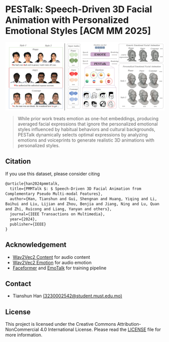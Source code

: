 # PESTalk: Speech-Driven 3D Facial Animation with Personalized Emotional Styles [ACM MM 2025]


<img src="./PESTalk.png" /> 

> While prior work treats emotion as one-hot embeddings, producing averaged facial expressions that ignore the personalized emotional styles influenced by habitual behaviors and cultural backgrounds, PESTalk dynamically selects optimal expressions by analyzing emotions and voiceprints to generate realistic 3D animations with personalized styles.






## Citation
If you use this dataset, please consider citing
```
@article{han2024pmmtalk,
  title={PMMTalk $: $ Speech-Driven 3D Facial Animation from Complementary Pseudo Multi-modal Features},
  author={Han, Tianshun and Gui, Shengnan and Huang, Yiqing and Li, Baihui and Liu, Lijian and Zhou, Benjia and Jiang, Ning and Lu, Quan and Zhi, Ruicong and Liang, Yanyan and others},
  journal={IEEE Transactions on Multimedia},
  year={2024},
  publisher={IEEE}
}
```

## Acknowledgement
- [Wav2Vec2 Content](https://huggingface.co/jonatasgrosman/wav2vec2-large-xlsr-53-english) for audio content
- [Wav2Vec2 Emotion](https://huggingface.co/r-f/wav2vec-english-speech-emotion-recognition) for audio emotion
- [Faceformer](https://github.com/EvelynFan/FaceFormer) and [EmoTalk](https://github.com/ZiqiaoPeng/EmoTalk) for training pipeline

## Contact
- Tianshun Han [(3230002542@student.must.edu.mo)](3230002542@student.must.edu.mo)

## License
This project is licensed under the Creative Commons Attribution-NonCommercial 4.0 International License. Please read the [LICENSE](LICENSE) file for more information.
